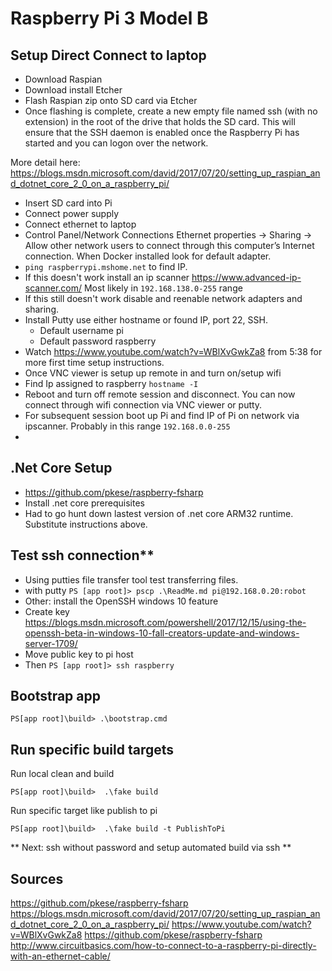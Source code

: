 # Raspberry Pi 3 Model B
## Setup Direct Connect to laptop

- Download Raspian
- Download install Etcher
- Flash Raspian zip onto SD card via Etcher
- Once flashing is complete, create a new empty file named ssh (with no extension) in the root of the drive that holds the SD card. This will ensure that the SSH daemon is enabled once the Raspberry Pi has started and you can logon over the network.

More detail here: https://blogs.msdn.microsoft.com/david/2017/07/20/setting_up_raspian_and_dotnet_core_2_0_on_a_raspberry_pi/

- Insert SD card into Pi
- Connect power supply
- Connect ethernet to laptop
- Control Panel/Network Connections Ethernet properties -> Sharing -> Allow other network users to connect through this computer’s Internet connection. When Docker installed look for default adapter.
- `ping raspberrypi.mshome.net` to find IP.
- If this doesn't work install an ip scanner https://www.advanced-ip-scanner.com/ Most likely in `192.168.138.0-255` range
- If this still doesn't work disable and reenable network adapters and sharing.
- Install Putty use either hostname or found IP, port 22, SSH.
    - Default username pi
    - Default password raspberry
- Watch https://www.youtube.com/watch?v=WBlXvGwkZa8 from 5:38 for more first time setup instructions.
- Once VNC viewer is setup up remote in and turn on/setup wifi
- Find Ip assigned to raspberry `hostname -I`
- Reboot and turn off remote session and disconnect. You can now connect through wifi connection via VNC viewer or putty.
- For subsequent session boot up Pi and find IP of Pi on network via ipscanner. Probably in this range `192.168.0.0-255`
- 

## .Net Core Setup
- https://github.com/pkese/raspberry-fsharp
- Install .net core prerequisites
- Had to go hunt down lastest version of .net core ARM32 runtime. Substitute instructions above.

## Test ssh connection**
- Using putties file transfer tool test transferring files.
- with putty `PS [app root]> pscp .\ReadMe.md pi@192.168.0.20:robot`
- Other: install the OpenSSH windows 10 feature
- Create key https://blogs.msdn.microsoft.com/powershell/2017/12/15/using-the-openssh-beta-in-windows-10-fall-creators-update-and-windows-server-1709/
- Move public key to pi host
- Then `PS [app root]> ssh raspberry`

## Bootstrap app
`PS[app root]\build> .\bootstrap.cmd`

## Run specific build targets
Run local clean and build 

`PS[app root]\build>  .\fake build`

Run specific target like publish to pi

`PS[app root]\build>  .\fake build -t PublishToPi`

** Next: ssh without password and setup automated build via ssh **

## Sources 

https://github.com/pkese/raspberry-fsharp
https://blogs.msdn.microsoft.com/david/2017/07/20/setting_up_raspian_and_dotnet_core_2_0_on_a_raspberry_pi/
https://www.youtube.com/watch?v=WBlXvGwkZa8
https://github.com/pkese/raspberry-fsharp
http://www.circuitbasics.com/how-to-connect-to-a-raspberry-pi-directly-with-an-ethernet-cable/
